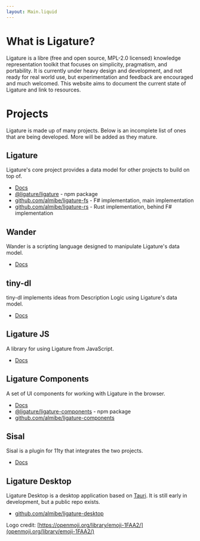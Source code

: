 ```yaml
---
layout: Main.liquid
---
```


# What is Ligature?

Ligature is a libre (free and open source, MPL-2.0 licensed) knowledge representation toolkit that focuses on simplicity, pragmatism, and portability.
It is currently under heavy design and development, and not ready for real world use, but experimentation and feedback are encouraged and much welcomed.
This website aims to document the current state of Ligature and link to resources.

# Projects

Ligature is made up of many projects.
Below is an incomplete list of ones that are being developed.
More will be added as they mature.

## Ligature

Ligature's core project provides a data model for other projects to build on top of.

 * [Docs](/docs/ligature/)
 * [@ligature/ligature](https://www.npmjs.com/package/@ligature/ligature) - npm package
 * [github.com/almibe/ligature-fs](https://github.com/almibe/ligature-fs) - F# implementation, main implementation
 * [github.com/almibe/ligature-rs](https://github.com/almibe/ligature-rs) - Rust implementation, behind F# implementation

## Wander

Wander is a scripting language designed to manipulate Ligature's data model.

* [Docs](/docs/wander/)

## tiny-dl

tiny-dl implements ideas from Description Logic using Ligature's data model.

* [Docs](/docs/tiny-dl/)

## Ligature JS

A library for using Ligature from JavaScript.

* [Docs](/docs/ligature-js/)

## Ligature Components

A set of UI components for working with Ligature in the browser.

* [Docs](/docs/components)
* [@ligature/ligature-components](https://www.npmjs.com/package/@ligature/ligature-components) - npm package
* [github.com/almibe/ligature-components](https://github.com/almibe/ligature-components)

## Sisal

Sisal is a plugin for 11ty that integrates the two projects.

 * [Docs](/docs/sisal)

## Ligature Desktop

Ligature Desktop is a desktop application based on [Tauri](https://tauri.app).
It is still early in development, but a public repo exists.

 * [github.com/almibe/ligature-desktop](https://github.com/almibe/ligature-desktop)

Logo credit: [https://openmoji.org/library/emoji-1FAA2/](openmoji.org/library/emoji-1FAA2/)
